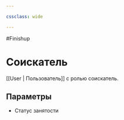 ```yaml
---

cssclass: wide

---
```


#Finishup 
# Соискатель

[[User | Пользователь]] с ролью соискатель.


## Параметры

- Статус занятости